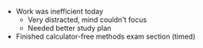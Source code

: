 - Work was inefficient today
	- Very distracted, mind couldn't focus
	- Needed better study plan
- Finished calculator-free methods exam section (timed)